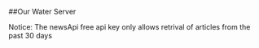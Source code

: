##Our Water Server

Notice:
The newsApi free api key only allows retrival of articles from the past 30 days

